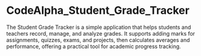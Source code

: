 # CodeAlpha_Student_Grade_Tracker
The Student Grade Tracker is a simple application that helps students and teachers record, manage, and analyze grades. It supports adding marks for assignments, quizzes, exams, and projects, then calculates averages and performance, offering a practical tool for academic progress tracking.
